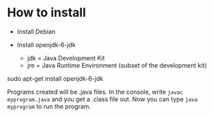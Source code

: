 # How to install

* Install Debian

* Install openjdk-6-jdk
  * jdk = Java Development Kit
  * jre = Java Runtime Environment (subset of the development kit)

 sudo apt-get install openjdk-6-jdk

Programs created will be .java files. In the console, write `javac myprogram.java` and you get a .class file out. Now you can type `java myprogram` to run the program.
